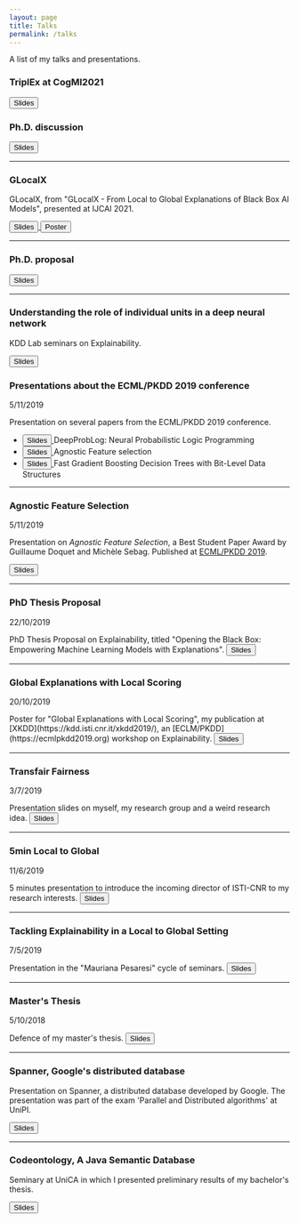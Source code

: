 ```yaml
---
layout: page
title: Talks
permalink: /talks
---
```


A list of my talks and presentations.

### TriplEx at CogMI2021
<a class='slides' href='https://docs.google.com/presentation/d/13VpHcMqN7FHv-tGDULCTfd-KArEBzk8ylzu5LD_0xf0/edit?usp=sharing'>
<button class="ui button slides">
  Slides
</button>
</a>


### Ph.D. discussion

<a class='slides' href='https://docs.google.com/presentation/d/1tix8D_8KHAoeFuqFRff5yAsDr2oMCkplVHWbLTmIVUg/edit?usp=sharing'>
<button class="ui button slides">
  Slides
</button>
</a>

---


### GLocalX

GLocalX, from "GLocalX - From Local to Global Explanations of Black Box AI Models", presented at IJCAI 2021.

<a class='slides' href='https://docs.google.com/presentation/d/1NtdHVafSCWHok7vgkGQnTIEmnQIBSrC5baV8xhBPgIQ/edit?usp=sharing'>
<button class="ui button slides">
  Slides
</button>
</a>
<a class='slides' href='https://drive.google.com/file/d/1WUf9hnSFbVG1wISIt1DFKwb_OSOJ6iMa/view?usp=sharing'>
<button class="ui button slides">
  Poster
</button>
</a>

---

### Ph.D. proposal

<a class='slides' href='https://docs.google.com/presentation/d/1XcUoK3efHUsFZzzVY8Khgymi-IHAN0kEgxAgX_n_kYA/edit?usp=sharing'>
<button class="ui button slides">
  Slides
</button>
</a>

---

### Understanding the role of individual units in a deep neural network
KDD Lab seminars on Explainability.

<a class='slides' href='https://docs.google.com/presentation/d/1m9QVj-SY_PCCqiXwnf8Gas1HsFlCB_be6b-_kiHmj2w/edit?usp=sharing'>
<button class="ui button slides">
  Slides
</button>
</a>

### Presentations about the ECML/PKDD 2019 conference

<p class='date'>5/11/2019</p>

Presentation on several papers from the ECML/PKDD 2019 conference.

- <a class='slides' href='https://docs.google.com/presentation/d/11D0b5lZh-0l6OnsDZ1-KTr4x_PkzoNGAjmBAjpblppg/edit?usp=sharing'>
	<button class="ui button slides">
	  Slides
	</button>
	</a>
	DeepProbLog: Neural Probabilistic Logic Programming
- <a class='slides' href='https://docs.google.com/presentation/d/1eARAdrzr9ymT5JQ6kdmrXjqmGWZVe2hSfxFKyE_yoJw/edit?usp=sharing'>
	<button class="ui button slides">
	  Slides
	</button>
	</a>
	Agnostic Feature selection
- <a class='slides' href='https://docs.google.com/presentation/d/15ggVR0J3p7n5hd0PO-SfZT0X7MoZyh-fvHpCoc1ExDM/edit?usp=sharing'>
	<button class="ui button slides">
	  Slides
	</button>
	</a>
	Fast Gradient Boosting Decision Trees with Bit-Level Data Structures

* * *

### Agnostic Feature Selection
<p class='date'>5/11/2019</p>

Presentation on _Agnostic Feature Selection_, a Best Student Paper Award by Guillaume Doquet and Michèle Sebag. Published at [ECML/PKDD 2019](https://ecmlpkdd2019.org).

<a class='slides' href='https://docs.google.com/presentation/d/1eARAdrzr9ymT5JQ6kdmrXjqmGWZVe2hSfxFKyE_yoJw/edit?usp=sharing'>
	<button class="ui button slides">
	  Slides
	</button>
</a>

---
### PhD Thesis Proposal
<p class='date'>22/10/2019</p>
PhD Thesis Proposal on Explainability, titled "Opening the Black Box: Empowering Machine Learning Models with Explanations".

<a class='slides' href='https://docs.google.com/presentation/d/1PuZkmpWWNnCdJgjJ82-niZ08xXeMIRPKpxTm8YuuVL0/edit?usp=sharing'>
	<button class="ui button slides">
	  Slides
	</button>
</a>

---
### Global Explanations with Local Scoring
<p class='date'>20/10/2019</p>
Poster for "Global Explanations with Local Scoring", my publication at [XKDD](https://kdd.isti.cnr.it/xkdd2019/), an [ECLM/PKDD](https://ecmlpkdd2019.org) workshop on Explainability.

<a class='slides' href='https://drive.google.com/file/d/1YlYNMG0eUmWR3loFOOX3OQ4PMct0gdyr/view?usp=sharing'>
	<button class="ui button slides">
	  Slides
	</button>
</a>

---
### Transfair Fairness
<p class='date'>3/7/2019</p>
Presentation slides on myself, my research group and a weird research idea.

<a class='slides' href='https://docs.google.com/presentation/d/1Zb0rtexSW-KImX6sHAxCHPcTjfrFgXF31B0CGWx7fvI/edit?usp=sharing'>
	<button class="ui button slides">
	  Slides
	</button>
</a>

---
### 5min Local to Global
<p class='date'>11/6/2019</p>
5 minutes presentation to introduce the incoming director of ISTI-CNR to my research interests.

<a class='slides' href='https://docs.google.com/presentation/d/11fH0gkCEWPvSgsyaVaibMlsC0sftlD89TitaZQvtUMg/edit?usp=sharing'>
	<button class="ui button slides">
	  Slides
	</button>
</a>

---
### Tackling Explainability in a Local to Global Setting
<p class='date'>7/5/2019</p>
Presentation in the "Mauriana Pesaresi" cycle of seminars.

<a class='slides' href='https://docs.google.com/presentation/d/1rd9BKbEVtdYfJm-TWdOpipRre61tqbcucCN73cOmrUM/edit?usp=sharing'>
	<button class="ui button slides">
	  Slides
	</button>
</a>

---
### Master's Thesis
<p class='date'>5/10/2018</p>
Defence of my master's thesis.

<a class='slides' href='https://docs.google.com/presentation/d/1X8dr-IOOfAGBDoaHTuZgc3PokiA3vpZdhFIXb1uURGE/edit?usp=sharing'>
	<button class="ui button slides">
	  Slides
	</button>
</a>

---
### Spanner, Google's distributed database
Presentation on Spanner, a distributed database developed by Google. The presentation was part of the exam 'Parallel and Distributed algorithms' at UniPI.

<a class='slides' href='https://docs.google.com/presentation/d/1qwoQ3Qc2LfdQsL7-aa85oP-bZUiKOSp3no4su24Fas8/edit?usp=sharing'>
	<button class="ui button slides">
	  Slides
	</button>
</a>

---
### Codeontology, A Java Semantic Database
Seminary at UniCA in which I presented preliminary results of my bachelor's thesis.

<a class='slides' href='https://docs.google.com/presentation/d/1b4LixKSVCRfjRgoz72OqROIUG4hiBElqu9MQ_K0W8QU/edit?usp=sharing'>
	<button class="ui button slides">
	  Slides
	</button>
</a>